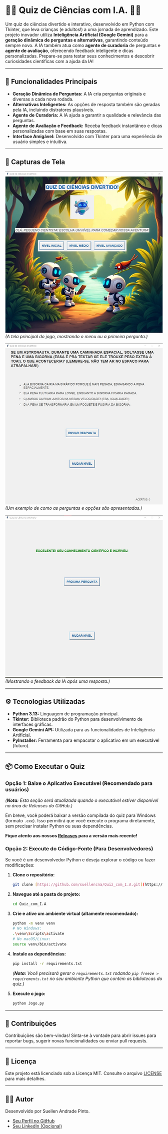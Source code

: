 # 🤖🧠 Quiz de Ciências com I.A. 🔬✨

Um quiz de ciências divertido e interativo, desenvolvido em Python com Tkinter, que leva crianças (e adultos!) a uma jornada de aprendizado. Este projeto inovador utiliza **Inteligência Artificial (Google Gemini)** para a **geração dinâmica de perguntas e alternativas**, garantindo conteúdo sempre novo. A IA também atua como **agente de curadoria** de perguntas e **agente de avaliação**, oferecendo feedback inteligente e dicas personalizadas. Prepare-se para testar seus conhecimentos e descobrir curiosidades científicas com a ajuda da IA!

---

## 🚀 Funcionalidades Principais

* **Geração Dinâmica de Perguntas:** A IA cria perguntas originais e diversas a cada nova rodada.
* **Alternativas Inteligentes:** As opções de resposta também são geradas pela IA, incluindo distratores plausíveis.
* **Agente de Curadoria:** A IA ajuda a garantir a qualidade e relevância das perguntas.
* **Agente de Avaliação e Feedback:** Receba feedback instantâneo e dicas personalizadas com base em suas respostas.
* **Interface Amigável:** Desenvolvido com Tkinter para uma experiência de usuário simples e intuitiva.

---

## 📸 Capturas de Tela

![Tela Inicial do Quiz](docs/Tela_Inicial.JPG)
*(A tela principal do jogo, mostrando o menu ou a primeira pergunta.)*

![Tela de Pergunta](docs/Tela_Pergunta.JPG)
*(Um exemplo de como as perguntas e opções são apresentadas.)*

![Tela de Feedback da Resposta](docs/Tela_Feedback.JPG)
*(Mostrando o feedback da IA após uma resposta.)*

---

## ⚙️ Tecnologias Utilizadas

* **Python 3.13:** Linguagem de programação principal.
* **Tkinter:** Biblioteca padrão do Python para desenvolvimento de interfaces gráficas.
* **Google Gemini API:** Utilizada para as funcionalidades de Inteligência Artificial.
* **PyInstaller:** Ferramenta para empacotar o aplicativo em um executável (futuro).

---

## 📦 Como Executar o Quiz

### Opção 1: Baixe o Aplicativo Executável (Recomendado para usuários)

*(**Nota:** Esta seção será atualizada quando o executável estiver disponível na área de Releases do GitHub.)*

Em breve, você poderá baixar a versão compilada do quiz para Windows (formato `.exe`). Isso permitirá que você execute o programa diretamente, sem precisar instalar Python ou suas dependências.

**Fique atento aos nossos [Releases](https://github.com/suellencna/Quiz_com_I.A/releases) para a versão mais recente!**

### Opção 2: Execute do Código-Fonte (Para Desenvolvedores)

Se você é um desenvolvedor Python e deseja explorar o código ou fazer modificações:

1.  **Clone o repositório:**
    ```bash
    git clone [https://github.com/suellencna/Quiz_com_I.A.git](https://github.com/suellencna/Quiz_com_I.A.git)
    ```
2.  **Navegue até a pasta do projeto:**
    ```bash
    cd Quiz_com_I.A
    ```
3.  **Crie e ative um ambiente virtual (altamente recomendado):**
    ```bash
    python -m venv venv
    # No Windows:
    .\venv\Scripts\activate
    # No macOS/Linux:
    source venv/bin/activate
    ```
4.  **Instale as dependências:**
    ```bash
    pip install -r requirements.txt
    ```
    *(**Nota:** Você precisará gerar o `requirements.txt` rodando `pip freeze > requirements.txt` no seu ambiente Python que contém as bibliotecas do quiz.)*

5.  **Execute o jogo:**
    ```bash
    python Jogo.py
    ```

---

## 🤝 Contribuições

Contribuições são bem-vindas! Sinta-se à vontade para abrir issues para reportar bugs, sugerir novas funcionalidades ou enviar pull requests.

---

## 📄 Licença

Este projeto está licenciado sob a Licença MIT. Consulte o arquivo [LICENSE](LICENSE) para mais detalhes.

---

## 👩‍💻 Autor

Desenvolvido por Suellen Andrade Pinto.

* [Seu Perfil no GitHub](https://github.com/suellencna)
* [Seu LinkedIn (Opcional)](https://www.linkedin.com/in/suellen-andrade-pinto-b63751a6/) 
